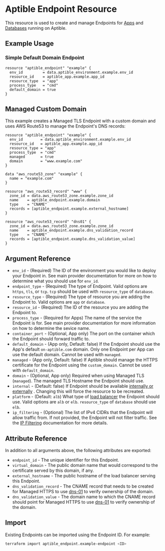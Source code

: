 # Aptible Endpoint Resource

This resource is used to create and manage Endpoints for
[Apps](https://www.aptible.com/documentation/deploy/reference/apps/endpoints.html)
and
[Databases](https://www.aptible.com/documentation/deploy/reference/databases/endpoints.html)
running on Aptible.

## Example Usage

### Simple Default Domain Endpoint

```hcl
resource "aptible_endpoint" "example" {
  env_id         = data.aptible_environment.example.env_id
  resource_id    = aptible_app.example.app_id
  resource_type  = "app"
  process_type   = "cmd"
  default_domain = true
}
```

## Managed Custom Domain

This example creates a Managed TLS Endpoint with a custom domain and uses AWS
Route53 to manage the Endpoint's DNS records:

```hcl
resource "aptible_endpoint" "example" {
  env_id        = data.aptible_environment.example.env_id
  resource_id   = aptible_app.example.app_id
  resource_type = "app"
  process_type  = "cmd"
  managed       = true
  domain        = "www.example.com"
}

data "aws_route53_zone" "example" {
  name = "example.com"
}

resource "aws_route53_record" "www" {
  zone_id = data.aws_route53_zone.example.zone_id
  name    = aptible_endpoint.example.domain
  type    = "CNAME"
  records = [aptible_endpoint.example.external_hostname]
}

resource "aws_route53_record" "dns01" {
  zone_id = data.aws_route53_zone.example.zone_id
  name    = aptible_endpoint.example.dns_validation_record
  type    = "CNAME"
  records = [aptible_endpoint.example.dns_validation_value]
}
```

## Argument Reference

- `env_id` - (Required) The ID of the environment you would like to deploy your
  Endpoint in. See main provider documentation for more on how to determine what
  you should use for `env_id`.
- `endpoint_type` - (Required) The type of Endpoint. Valid options are `https`,
  `tls`, or `tcp`. `tcp` should be used with `resource_type` of `database`.
- `resource_type` - (Required) The type of resource you are adding the Endpoint
  to. Valid options are `app` or `database`.
- `resource_id` - (Required) The ID of the resource you are adding the Endpoint
  to.
- `process_type` - (Required for Apps) The name of the service the Endpoint
  is for. See main provider documentation for more information on how to
  determine the sevice name.
- `container_port` - (Optional, App only) The port on the container which
  the Endpoint should forward traffic to.
- `default_domain` - (App only, Default: false) If the Endpoint should use the
  App's default `on-aptible.com` domain. Only one Endpoint per App can use the
  default domain. Cannot be used with `managed`.
- `managed` - (App only, Default: false) If Aptible should manage the HTTPS
  certificate for the Endpoint using the `custom_domain`. Cannot be used with
  `default_domain`.
- `domain` - (Optional, App only) Required when using Managed TLS (`managed`).
  The managed TLS Hostname the Endpoint should use.
- `internal` - (Default: false) If Endpoint should be available
  [internally or externally](https://deploy-docs.aptible.com/docs/endpoints#endpoint-placement)
  . Changing this will force the resource to be recreated.
- `platform` - (Default: `alb`) What type of 
  [load balancer](https://www.aptible.com/documentation/deploy/reference/apps/endpoints/https-endpoints/alb-elb.html#alb-elb)
  the Endpoint should use. Valid options are `alb` or `elb`. `resource_type` of `database` should use `elb`.
- `ip_filtering` - (Optional) The list of IPv4 CIDRs that the Endpoint will
  allow traffic from. If not provided, the Endpoint will not filter traffic.
  See the [IP Filtering](https://deploy-docs.aptible.com/docs/ip-filtering)
  documentation for more details.

## Attribute Reference

In addition to all arguments above, the following attributes are exported:

- `endpoint_id` - The unique identifier for this Endpoint.
- `virtual_domain` - The public domain name that would correspond to the
  certificate served by this domain, if any.
- `external_hostname` - The public hostname of the load balancer serving this
  Endpoint.
- `dns_validation_record` - The CNAME record that needs to be created for
  Managed HTTPS to use
  [dns-01](https://deploy-docs.aptible.com/docs/managed-tls#dns-01) to verify
  ownership of the domain.
- `dns_validation_value` - The domain name to which the CNAME record should
  point for Managed HTTPS to use
  [dns-01](https://deploy-docs.aptible.com/docs/managed-tls#dns-01) to verify
  ownership of the domain.

## Import

Existing Endpoints can be imported using the Endpoint ID. For example:

```bash
terraform import aptible_endpoint.example-endpoint <ID>
```
